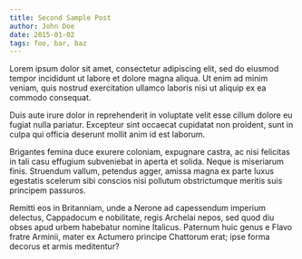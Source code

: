 ```yaml
---
title: Second Sample Post
author: John Doe
date: 2015-01-02
tags: foo, bar, baz
---
```


Lorem ipsum dolor sit amet, consectetur adipiscing elit, sed do eiusmod tempor incididunt ut labore et dolore magna aliqua. Ut enim ad minim veniam, quis nostrud exercitation ullamco laboris nisi ut aliquip ex ea commodo consequat.

Duis aute irure dolor in reprehenderit in voluptate velit esse cillum dolore eu fugiat nulla pariatur. Excepteur sint occaecat cupidatat non proident, sunt in culpa qui officia deserunt mollit anim id est laborum.

Brigantes femina duce exurere coloniam, expugnare castra, ac nisi felicitas in tali casu effugium subveniebat in aperta et solida. Neque is miseriarum finis. Struendum vallum, petendus agger, amissa magna ex parte luxus egestatis scelerum sibi conscios nisi pollutum obstrictumque meritis suis principem passuros.

Remitti eos in Britanniam, unde a Nerone ad capessendum imperium delectus, Cappadocum e nobilitate, regis Archelai nepos, sed quod diu obses apud urbem habebatur nomine Italicus. Paternum huic genus e Flavo fratre Arminii, mater ex Actumero principe Chattorum erat; ipse forma decorus et armis meditentur?
